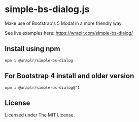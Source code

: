 # simple-bs-dialog.js

Make use of Bootstrap's 5 Modal in a more friendly way.

See live examples here: <a href="https://wraplr.com/simple-bs-dialog/">https://wraplr.com/simple-bs-dialog/</a>

## Install using npm

```
npm i @wraplr/simple-bs-dialog
```

## For Bootstrap 4 install and older version

```
npm i @wraplr/simple-bs-dialog@^1
```

## License

Licensed under The MIT License.
